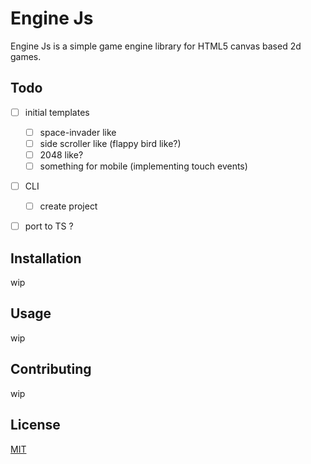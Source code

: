 # Engine Js

Engine Js is a simple game engine library for HTML5 canvas based 2d games.

## Todo
-  [ ] initial templates
    - [ ] space-invader like
    - [ ] side scroller like (flappy bird like?)
    - [ ] 2048 like?
    - [ ] something for mobile  (implementing touch events) 

-  [ ] CLI
    - [ ] create project
-  [ ] port to TS ?



## Installation

wip

## Usage

wip

## Contributing

wip


## License
[MIT](https://choosealicense.com/licenses/mit/)
